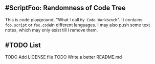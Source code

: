 #ScriptFoo: Randomness of Code Tree
---
This is code playground, "What I call `My Code Workbench`".
It contains `foo.script` or `foo.code`in different languages.
I may also push some text notes, which may only exist till I remove them.

#TODO List
---
TODO Add LICENSE file
TODO Write a better README.md

